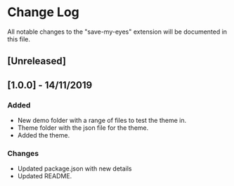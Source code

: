 # Change Log

All notable changes to the "save-my-eyes" extension will be documented in this file.

## [Unreleased]

## [1.0.0] - 14/11/2019
### Added
- New demo folder with a range of files to test the theme in.
- Theme folder with the json file for the theme.
- Added the theme.

### Changes
- Updated package.json with new details
- Updated README.